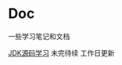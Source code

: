 # Doc
一些学习笔记和文档

[JDK源码学习](https://github.com/HerPromise/Doc/blob/master/JDK%E6%BA%90%E7%A0%81%E5%AD%A6%E4%B9%A0%E7%AC%94%E8%AE%B0.md) 未完待续 工作日更新
